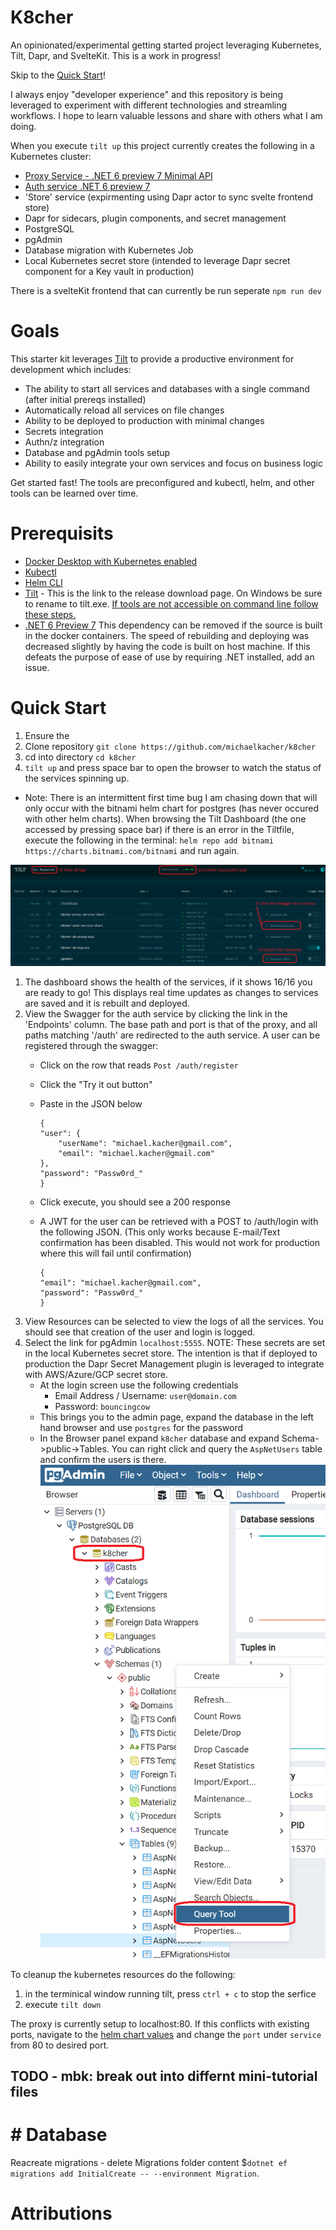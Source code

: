 # K8cher
An opinionated/experimental getting started project leveraging Kubernetes, Tilt, Dapr, and SvelteKit. This is a work in progress!

Skip to the [Quick Start](#quick-start)!

I always enjoy "developer experience" and this repository is being leveraged to experiment with different technologies and streamling workflows. I hope to learn valuable lessons and share with others what I am doing. 

When you execute `tilt up` this project currently creates the following in a Kubernetes cluster:
* [Proxy Service - .NET 6 preview 7 Minimal API](./src/k8cher.proxy/README.md)
* [Auth service .NET 6 preview 7](./src/k8cher.auth/README.md)
* 'Store' service (expirmenting using Dapr actor to sync svelte frontend store)
* Dapr for sidecars, plugin components, and secret management
* PostgreSQL
* pgAdmin
* Database migration with Kubernetes Job
* Local Kubernetes secret store (intended to leverage Dapr secret component for a Key vault in production)

There is a svelteKit frontend that can currently be run seperate `npm run dev`

# Goals
This starter kit leverages [Tilt](https://tilt.dev/) to provide a productive environment for development which includes:
* The ability to start all services and databases with a single command (after initial prereqs installed)
* Automatically reload all services on file changes
* Ability to be deployed to production with minimal changes
* Secrets integration
* Authn/z integration
* Database and pgAdmin tools setup
* Ability to easily integrate your own services and focus on business logic

Get started fast! The tools are preconfigured and kubectl, helm, and other tools can be learned over time.

# Prerequisits
* [Docker Desktop with Kubernetes enabled](https://docs.docker.com/desktop/)
* [Kubectl](https://kubernetes.io/docs/tasks/tools/)
* [Helm CLI](https://helm.sh/docs/intro/install/)
* [Tilt](https://github.com/tilt-dev/tilt/releases) - This is the link to the release download page. On Windows be sure to rename to tilt.exe. [If tools are not accessible on command line follow these steps.](./docs/setup-path.md)
* [.NET 6 Preview 7](https://dotnet.microsoft.com/download/dotnet/6.0) This dependency can be removed if the source is built in the docker containers. The speed of rebuilding and deploying was decreased slightly by having the code is built on host machine. If this defeats the purpose of ease of use by requiring .NET installed, add an issue.


# Quick Start
1) Ensure the 
2) Clone repository `git clone https://github.com/michaelkacher/k8cher`
3) cd into directory `cd k8cher`
4) `tilt up` and press space bar to open the browser to watch the status of the services spinning up.
 
* Note: There is an intermittent first time bug I am chasing down that will only occur with the bitnami helm chart for postgres (has never occured with other helm charts). When browsing the Tilt Dashboard (the one accessed by pressing space bar) if there is an error in the Tiltfile, execute the following in the terminal: `helm repo add bitnami https://charts.bitnami.com/bitnami` and run again. 

 
![Image of Tilt Dashboard](/docs/images/tilt-getting-started.png "Tilt Dashboard")
1) The dashboard shows the health of the services, if it shows 16/16 you are ready to go! This displays real time updates as changes to services are saved and it is rebuilt and deployed.
2) View the Swagger for the auth service by clicking the link in the 'Endpoints' column. The base path and port is that of the proxy, and all paths matching '/auth' are redirected to the auth service. A user can be registered through the swagger:
    * Click on the row that reads `Post /auth/register`
    * Click the "Try it out button"
    * Paste in the JSON below
        ```
        {
        "user": {
            "userName": "michael.kacher@gmail.com",
            "email": "michael.kacher@gmail.com"
        },
        "password": "Passw0rd_"
        }
        ```

    * Click execute, you should see a 200 response
    * A JWT for the user can be retrieved with a POST to /auth/login with the following JSON. (This only works because E-mail/Text confirmation has been disabled. This would not work for production where this will fail until confirmation)
        ```
        {
        "email": "michael.kacher@gmail.com",
        "password": "Passw0rd_"
        }
        ```
3) View Resources can be selected to view the logs of all the services. You should see that creation of the user and login is logged.
4) Select the link for pgAdmin `localhost:5555`. NOTE: These secrets are set in the local Kubernetes secret store. The intention is that if deployed to production the Dapr Secret Management plugin is leveraged to integrate with AWS/Azure/GCP secret store.
    * At the login screen use the following credentials 
        - Email Address / Username: `user@domain.com`
        - Password: `bouncingcow`
    * This brings you to the admin page, expand the database in the left hand browser and use `postgres` for the password
    * In the Browser panel expand `k8cher` database and expand Schema->public->Tables. You can right click and query the `AspNetUsers` table and confirm the users is there.
    ![pgAdmin Tool](/docs/images/pgadmin-query.png "pgAdmin Tool")

To cleanup the kubernetes resources do the following:
1) in the terminical window running tilt, press `ctrl + c` to stop the serfice
2) execute `tilt down`

The proxy is currently setup to localhost:80. If this conflicts with existing ports, navigate to the [helm chart values](./src/k8cher.proxy/values.yaml) and change the `port` under `service` from 80 to desired port.



## TODO - mbk: break out into differnt mini-tutorial files
# # Database 


Reacreate migrations - delete Migrations folder content $`dotnet ef migrations add InitialCreate -- --environment Migration`.

# Attributions
